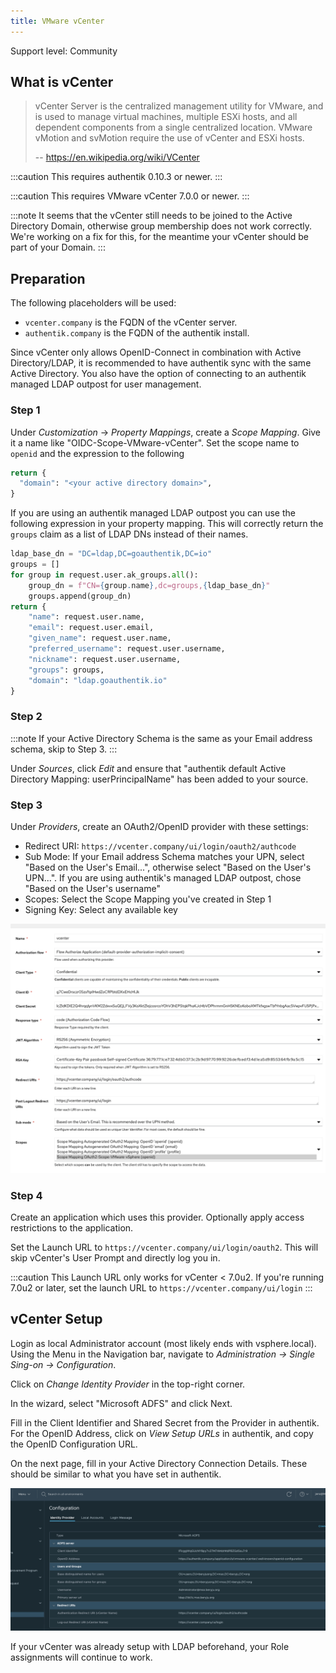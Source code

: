 ```yaml
---
title: VMware vCenter
---
```


<span class="badge badge--secondary">Support level: Community</span>

## What is vCenter

> vCenter Server is the centralized management utility for VMware, and is used to manage virtual machines, multiple ESXi hosts, and all dependent components from a single centralized location. VMware vMotion and svMotion require the use of vCenter and ESXi hosts.
>
> -- https://en.wikipedia.org/wiki/VCenter

:::caution
This requires authentik 0.10.3 or newer.
:::

:::caution
This requires VMware vCenter 7.0.0 or newer.
:::

:::note
It seems that the vCenter still needs to be joined to the Active Directory Domain, otherwise group membership does not work correctly. We're working on a fix for this, for the meantime your vCenter should be part of your Domain.
:::

## Preparation

The following placeholders will be used:

-   `vcenter.company` is the FQDN of the vCenter server.
-   `authentik.company` is the FQDN of the authentik install.

Since vCenter only allows OpenID-Connect in combination with Active Directory/LDAP, it is recommended to have authentik sync with the same Active Directory. You also have the option of connecting to an authentik managed LDAP outpost for user management.

### Step 1

Under _Customization_ -> _Property Mappings_, create a _Scope Mapping_. Give it a name like "OIDC-Scope-VMware-vCenter". Set the scope name to `openid` and the expression to the following

```python
return {
  "domain": "<your active directory domain>",
}
```

If you are using an authentik managed LDAP outpost you can use the following expression in your property mapping. This will correctly return the `groups` claim as a list of LDAP DNs instead of their names.

```python
ldap_base_dn = "DC=ldap,DC=goauthentik,DC=io"
groups = []
for group in request.user.ak_groups.all():
    group_dn = f"CN={group.name},dc=groups,{ldap_base_dn}"
    groups.append(group_dn)
return {
    "name": request.user.name,
    "email": request.user.email,
    "given_name": request.user.name,
    "preferred_username": request.user.username,
    "nickname": request.user.username,
    "groups": groups,
    "domain": "ldap.goauthentik.io"
}
```

### Step 2

:::note
If your Active Directory Schema is the same as your Email address schema, skip to Step 3.
:::

Under _Sources_, click _Edit_ and ensure that "authentik default Active Directory Mapping: userPrincipalName" has been added to your source.

### Step 3

Under _Providers_, create an OAuth2/OpenID provider with these settings:

-   Redirect URI: `https://vcenter.company/ui/login/oauth2/authcode`
-   Sub Mode: If your Email address Schema matches your UPN, select "Based on the User's Email...", otherwise select "Based on the User's UPN...". If you are using authentik's managed LDAP outpost, chose "Based on the User's username"
-   Scopes: Select the Scope Mapping you've created in Step 1
-   Signing Key: Select any available key

![](./authentik_setup.png)

### Step 4

Create an application which uses this provider. Optionally apply access restrictions to the application.

Set the Launch URL to `https://vcenter.company/ui/login/oauth2`. This will skip vCenter's User Prompt and directly log you in.

:::caution
This Launch URL only works for vCenter < 7.0u2. If you're running 7.0u2 or later, set the launch URL to `https://vcenter.company/ui/login`
:::

## vCenter Setup

Login as local Administrator account (most likely ends with vsphere.local). Using the Menu in the Navigation bar, navigate to _Administration -> Single Sing-on -> Configuration_.

Click on _Change Identity Provider_ in the top-right corner.

In the wizard, select "Microsoft ADFS" and click Next.

Fill in the Client Identifier and Shared Secret from the Provider in authentik. For the OpenID Address, click on _View Setup URLs_ in authentik, and copy the OpenID Configuration URL.

On the next page, fill in your Active Directory Connection Details. These should be similar to what you have set in authentik.

![](./vcenter_post_setup.png)

If your vCenter was already setup with LDAP beforehand, your Role assignments will continue to work.
